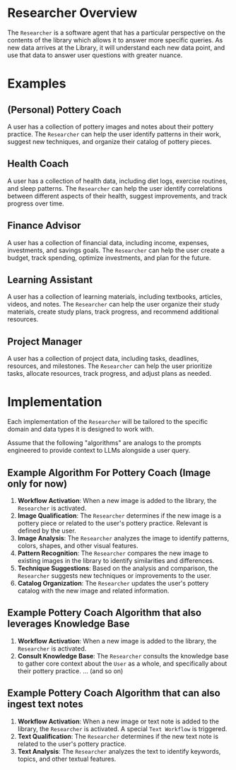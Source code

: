 # Researcher Overview

The `Researcher` is a software agent that has a particular perspective on the contents of the library which allows it to answer more specific queries. As new data arrives at the Library, it will understand each new data point, and use that data to answer user questions with greater nuance.

# Examples

## (Personal) Pottery Coach

A user has a collection of pottery images and notes about their pottery practice. The `Researcher` can help the user identify patterns in their work, suggest new techniques, and organize their catalog of pottery pieces.

## Health Coach

A user has a collection of health data, including diet logs, exercise routines, and sleep patterns. The `Researcher` can help the user identify correlations between different aspects of their health, suggest improvements, and track progress over time.

## Finance Advisor

A user has a collection of financial data, including income, expenses, investments, and savings goals. The `Researcher` can help the user create a budget, track spending, optimize investments, and plan for the future.

## Learning Assistant

A user has a collection of learning materials, including textbooks, articles, videos, and notes. The `Researcher` can help the user organize their study materials, create study plans, track progress, and recommend additional resources.

## Project Manager

A user has a collection of project data, including tasks, deadlines, resources, and milestones. The `Researcher` can help the user prioritize tasks, allocate resources, track progress, and adjust plans as needed.

# Implementation

Each implementation of the `Researcher` will be tailored to the specific domain and data types it is designed to work with.

Assume that the following "algorithms" are analogs to the prompts engineered to provide context to LLMs alongside a user query.

## Example Algorithm For Pottery Coach (Image only for now)

1. **Workflow Activation**: When a new image is added to the library, the `Researcher` is activated.
2. **Image Qualification**: The `Researcher` determines if the new image is a pottery piece or related to the user's pottery practice. Relevant is defined by the user.
3. **Image Analysis**: The `Researcher` analyzes the image to identify patterns, colors, shapes, and other visual features.
4. **Pattern Recognition**: The `Researcher` compares the new image to existing images in the library to identify similarities and differences.
5. **Technique Suggestions**: Based on the analysis and comparison, the `Researcher` suggests new techniques or improvements to the user.
5. **Catalog Organization**: The `Researcher` updates the user's pottery catalog with the new image and related information.

## Example Pottery Coach Algorithm that also leverages Knowledge Base

1. **Workflow Activation**: When a new image is added to the library, the `Researcher` is activated.
2. **Consult Knowledge Base**: The `Researcher` consults the knowledge base to gather core context about the `User` as a whole, and specifically about their pottery practice.
... (and so on)

## Example Pottery Coach Algorithm that can also ingest text notes

1. **Workflow Activation**: When a new image or text note is added to the library, the `Researcher` is activated. A special `Text Workflow` is triggered.
2. **Text Qualification**: The `Researcher` determines if the new text note is related to the user's pottery practice.
3. **Text Analysis**: The `Researcher` analyzes the text to identify keywords, topics, and other textual features.